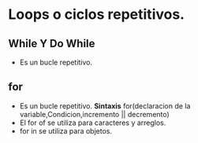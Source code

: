 # Loops o ciclos repetitivos.
## While Y Do While
* Es un bucle repetitivo.
## for 
* Es un bucle repetitivo.
**Sintaxis** for(declaracion de la variable,Condicion,incremento || decremento)
* El for of se utiliza para caracteres y arreglos.
* for in se utiliza para objetos.